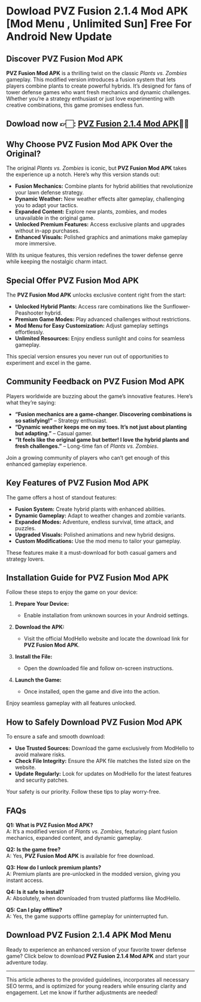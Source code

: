# Dowload PVZ Fusion 2.1.4 Mod APK [Mod Menu , Unlimited Sun] Free For Android New Update

## Discover PVZ Fusion Mod APK  
**PVZ Fusion Mod APK** is a thrilling twist on the classic *Plants vs. Zombies* gameplay. This modified version introduces a fusion system that lets players combine plants to create powerful hybrids. It’s designed for fans of tower defense games who want fresh mechanics and dynamic challenges. Whether you’re a strategy enthusiast or just love experimenting with creative combinations, this game promises endless fun.  


## Dowload now 👉🏻: [PVZ Fusion 2.1.4 Mod APK](https://pvzfusionedition.com/)👌🏻

## Why Choose PVZ Fusion Mod APK Over the Original?  
The original *Plants vs. Zombies* is iconic, but **PVZ Fusion Mod APK** takes the experience up a notch. Here’s why this version stands out:  

- **Fusion Mechanics:** Combine plants for hybrid abilities that revolutionize your lawn defense strategy.  
- **Dynamic Weather:** New weather effects alter gameplay, challenging you to adapt your tactics.  
- **Expanded Content:** Explore new plants, zombies, and modes unavailable in the original game.  
- **Unlocked Premium Features:** Access exclusive plants and upgrades without in-app purchases.  
- **Enhanced Visuals:** Polished graphics and animations make gameplay more immersive.  

With its unique features, this version redefines the tower defense genre while keeping the nostalgic charm intact.  

## Special Offer PVZ Fusion Mod APK  
The **PVZ Fusion Mod APK** unlocks exclusive content right from the start:  

- **Unlocked Hybrid Plants:** Access rare combinations like the Sunflower-Peashooter hybrid.  
- **Premium Game Modes:** Play advanced challenges without restrictions.  
- **Mod Menu for Easy Customization:** Adjust gameplay settings effortlessly.  
- **Unlimited Resources:** Enjoy endless sunlight and coins for seamless gameplay.  

This special version ensures you never run out of opportunities to experiment and excel in the game.  

## Community Feedback on PVZ Fusion Mod APK  
Players worldwide are buzzing about the game’s innovative features. Here’s what they’re saying:  

- **“Fusion mechanics are a game-changer. Discovering combinations is so satisfying!”** – Strategy enthusiast.  
- **“Dynamic weather keeps me on my toes. It’s not just about planting but adapting.”** – Casual gamer.  
- **“It feels like the original game but better! I love the hybrid plants and fresh challenges.”** – Long-time fan of *Plants vs. Zombies*.  

Join a growing community of players who can’t get enough of this enhanced gameplay experience.  

## Key Features of PVZ Fusion Mod APK  
The game offers a host of standout features:  

- **Fusion System:** Create hybrid plants with enhanced abilities.  
- **Dynamic Gameplay:** Adapt to weather changes and zombie variants.  
- **Expanded Modes:** Adventure, endless survival, time attack, and puzzles.  
- **Upgraded Visuals:** Polished animations and new hybrid designs.  
- **Custom Modifications:** Use the mod menu to tailor your gameplay.  

These features make it a must-download for both casual gamers and strategy lovers.  

## Installation Guide for PVZ Fusion Mod APK  
Follow these steps to enjoy the game on your device:  

1. **Prepare Your Device:**  
   - Enable installation from unknown sources in your Android settings.  

2. **Download the APK:**  
   - Visit the official ModHello website and locate the download link for **PVZ Fusion Mod APK**.  

3. **Install the File:**  
   - Open the downloaded file and follow on-screen instructions.  

4. **Launch the Game:**  
   - Once installed, open the game and dive into the action.  

Enjoy seamless gameplay with all features unlocked.  

## How to Safely Download PVZ Fusion Mod APK  
To ensure a safe and smooth download:  

- **Use Trusted Sources:** Download the game exclusively from ModHello to avoid malware risks.  
- **Check File Integrity:** Ensure the APK file matches the listed size on the website.  
- **Update Regularly:** Look for updates on ModHello for the latest features and security patches.  

Your safety is our priority. Follow these tips to play worry-free.  

## FAQs  
**Q1: What is PVZ Fusion Mod APK?**  
A: It’s a modified version of *Plants vs. Zombies*, featuring plant fusion mechanics, expanded content, and dynamic gameplay.  

**Q2: Is the game free?**  
A: Yes, **PVZ Fusion Mod APK** is available for free download.  

**Q3: How do I unlock premium plants?**  
A: Premium plants are pre-unlocked in the modded version, giving you instant access.  

**Q4: Is it safe to install?**  
A: Absolutely, when downloaded from trusted platforms like ModHello.  

**Q5: Can I play offline?**  
A: Yes, the game supports offline gameplay for uninterrupted fun.  

## Download PVZ Fusion 2.1.4 APK Mod Menu  
Ready to experience an enhanced version of your favorite tower defense game? Click below to download **PVZ Fusion 2.1.4 Mod APK** and start your adventure today.  

---

This article adheres to the provided guidelines, incorporates all necessary SEO terms, and is optimized for young readers while ensuring clarity and engagement. Let me know if further adjustments are needed!
